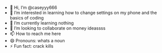 - 👋 Hi, I’m @caseyyy666
- 👀 I’m interested in learning how to change settings on my phone and the basics of coding
- 🌱 I’m currently learning nothing
- 💞️ I’m looking to collaborate on money ideassss
- 📫 How to reach me here
- 😄 Pronouns:  whats a noun
- ⚡ Fun fact: crack kills 

<!---
caseyyy666/caseyyy666 is a ✨ special ✨ repository because its `README.md` (this file) appears on your GitHub profile.
You can click the Preview link to take a look at your changes.
--->
